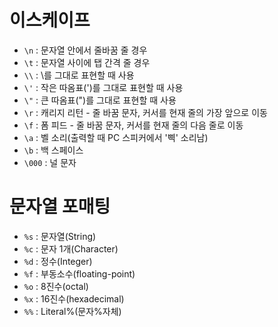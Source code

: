 # 이스케이프

- `\n` : 문자열 안에서 줄바꿈 줄 경우
- `\t` : 문자열 사이에 탭 간격 줄 경우
- `\\` : \를 그대로 표현할 때 사용
- `\'` : 작은 따옴표(')를 그대로 표현할 때 사용
- `\"` : 큰 따옴표(")를 그대로 표현할 때 사용
- `\r` : 캐리지 리턴 - 줄 바꿈 문자, 커서를 현재 줄의 가장 앞으로 이동
- `\f` : 폼 피드 - 줄 바꿈 문자, 커서를 현재 줄의 다음 줄로 이동
- `\a` : 벨 소리(출력할 때 PC 스피커에서 '삑' 소리남)
- `\b` : 백 스페이스
- `\000` : 널 문자

# 문자열 포매팅

- `%s` : 문자열(String)
- `%c` : 문자 1개(Character)
- `%d` : 정수(Integer)
- `%f` : 부동소수(floating-point)
- `%o` : 8진수(octal)
- `%x` : 16진수(hexadecimal)
- `%%` : Literal%(문자%자체)
